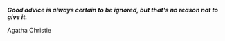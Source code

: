 _**Good advice is always certain to be ignored, but that's no reason not to give it.**_

Agatha Christie